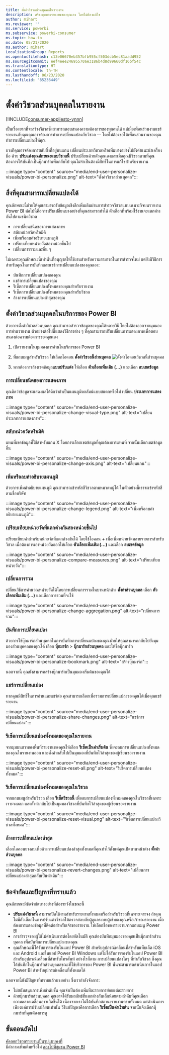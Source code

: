 ```yaml
---
title: ตั้งค่าวิชวลส่วนบุคคลในรายงาน
description: สร้างมุมมองรายงานของคุณเอง โดยไม่ต้องแก้ไข
author: mihart
ms.reviewer: ''
ms.service: powerbi
ms.subservice: powerbi-consumer
ms.topic: how-to
ms.date: 05/21/2020
ms.author: mihart
LocalizationGroup: Reports
ms.openlocfilehash: c13e06670eb357bfb955cf503dcb5ec81aadd952
ms.sourcegitcommit: eef4eee24695570ae3186b4d8d99660df16bf54c
ms.translationtype: HT
ms.contentlocale: th-TH
ms.lasthandoff: 06/23/2020
ms.locfileid: "85236449"
---
```

# <a name="personalize-visuals-in-a-report"></a>ตั้งค่าวิชวลส่วนบุคคลในรายงาน

[!INCLUDE[consumer-appliesto-ynnn](../includes/consumer-appliesto-ynnn.md)]

เป็นเรื่องยากที่จะสร้างวิชวลซึ่งสามารถตอบสนองความต้องการของทุกคนได้ แต่เมื่อเพื่อนร่วมงานแชร์รายงานกับคุณคุณอาจต้องการทำการเปลี่ยนแปลงกับวิชวล -- โดยไม่ต้องขอให้เพื่อนร่วมงานของคุณทำการเปลี่ยนแปลงให้คุณ 

บางทีคุณอาจต้องการสลับสิ่งที่อยู่บนแกน เปลี่ยนประเภทวิชวลหรือเพิ่มบางอย่างไปยังคำแนะนำเครื่องมือ ด้วย **ปรับแต่งคุณลักษณะแบบวิชวลนี้** ปรับเปลี่ยนด้วยตัวคุณเองและเมื่อคุณมีวิชวลตามที่คุณต้องการให้บันทึกเป็นบุ๊กมาร์กเพื่อกลับไป คุณไม่จำเป็นต้องมีสิทธิ์ในการแก้ไขสำหรับรายงาน

:::image type="content" source="media/end-user-personalize-visuals/power-bi-personalize.png" alt-text="ตั้งค่าวิชวลส่วนบุคคล":::
 
## <a name="what-you-can-change"></a>สิ่งที่คุณสามารถเปลี่ยนแปลงได้

คุณลักษณะนี้ช่วยให้คุณสามารถรับข้อมูลเชิงลึกเพิ่มเติมผ่านการสำรวจวิชวลแบบเฉพาะกิจบนรายงาน Power BI ต่อไปนี้คือการปรับเปลี่ยนบางอย่างที่คุณสามารถทำได้ ตัวเลือกที่พร้อมใช้งานจะแตกต่างกันไปตามชนิดวิชวล 

- การเปลี่ยนชนิดของการแสดงภาพ
- สลับหน่วยวัดหรือมิติ
- เพิ่มหรือลบคำอธิบายแผนภูมิ
- เปรียบเทียบหน่วยวัดสองหน่วยขึ้นไป
- เปลี่ยนการรวมและอื่น ๆ

ไม่เฉพาะคุณลักษณะนี้เท่านั้นที่อนุญาตให้ใช้งานสำหรับความสามารถในการสำรวจใหม่ แต่ยังมีวิธีการสำหรับคุณในการบันทึกและแชร์การเปลี่ยนแปลงของคุณเอง:

- บันทึกการเปลี่ยนแปลงของคุณ
- แชร์การเปลี่ยนแปลงของคุณ
- รีเซ็ตการเปลี่ยนแปลงทั้งหมดของคุณสำหรับรายงาน
- รีเซ็ตการเปลี่ยนแปลงทั้งหมดของคุณสำหรับวิชวล
- ล้างการเปลี่ยนแปลงล่าสุดของคุณ


## <a name="personalize-visuals-in-the-power-bi-service"></a>ตั้งค่าวิชวลส่วนบุคคลในบริการของ Power BI

ด้วยการตั้งค่าวิชวลส่วนบุคคล คุณสามารถสำรวจข้อมูลของคุณได้หลายวิธี โดยไม่ต้องออกจากมุมมองการอ่านรายงาน ตัวอย่างต่อไปนี้แสดงวิธีการต่าง ๆ ที่คุณสามารถปรับเปลี่ยนการแสดงภาพเพื่อตอบสนองต่อความต้องการของคุณเอง 

1. เปิดรายงานในมุมมองการอ่านในบริการของ Power BI

2. ที่แถบเมนูสำหรับวิชวล ให้เลือกไอคอน **ตั้งค่าวิชวลนี้ส่วนบุคคล** ![ตั้งค่าไอคอนวิชวลนี้ส่วนบุคคล](media/end-user-personalize-visuals/power-bi-personalize-visual-icon.png) 

3. หากต้องการล้างเขตข้อมูล**แบบปรับแต่ง** ให้เลือก **ตัวเลือกเพิ่มเติม (...)** และเลือก **ลบเขตข้อมูล**

### <a name="change-the-visualization-type"></a>การเปลี่ยนชนิดของการแสดงภาพ

คุณคิดว่าข้อมูลจะแสดงผลได้ดีกว่าถ้าเป็นแผนภูมิคอลัมน์แบบสแตกหรือไม่ เปลี่ยน **ประเภทการแสดงภาพ**

:::image type="content" source="media/end-user-personalize-visuals/power-bi-personalize-change-visual-type.png" alt-text="เปลี่ยนประเภทการแสดงภาพ":::
 
### <a name="swap-out-a-measure-or-dimension"></a>สลับหน่วยวัดหรือมิติ
แทนที่เขตข้อมูลที่ใช้สำหรับแกน X โดยการเลือกเขตข้อมูลที่คุณต้องการแทนที่ จากนั้นเลือกเขตข้อมูลอื่น

:::image type="content" source="media/end-user-personalize-visuals/power-bi-personalize-change-axis.png" alt-text="เปลี่ยนแกน":::
 
### <a name="add-or-remove-a-legend"></a>เพิ่มหรือลบคำอธิบายแผนภูมิ
ด้วยการเพิ่มคำอธิบายแผนภูมิ คุณสามารถเข้ารหัสสีวิชวลตามหมวดหมู่ได้ ในตัวอย่างนี้เราจะเข้ารหัสสีตามชื่อบริษัท 

:::image type="content" source="media/end-user-personalize-visuals/power-bi-personalize-change-legend.png" alt-text="เพิ่มหรือลบคำอธิบายแผนภูมิ":::

### <a name="compare-two-or-more-different-measures"></a>เปรียบเทียบหน่วยวัดที่แตกต่างกันสองหน่วยขึ้นไป
เปรียบเทียบค่าสำหรับหน่วยวัดที่แตกต่างกันได้ โดยใช้ไอคอน + เพื่อเพิ่มหน่วยวัดหลายรายการสำหรับวิชวล เมื่อต้องการเอาหน่วยวัดออกให้เลือก **ตัวเลือกเพิ่มเติม (...)** และเลือก **ลบเขตข้อมูล**

:::image type="content" source="media/end-user-personalize-visuals/power-bi-personalize-compare-measures.png" alt-text="เปรียบเทียบหน่วยวัด":::

### <a name="change-aggregations"></a>เปลี่ยนการรวม
เปลี่ยนวิธีการคำนวณหน่วยวัดได้โดยการเปลี่ยนการรวมในบานหน้าต่าง **ตั้งค่าส่วนบุคคล** เลือก **ตัวเลือกเพิ่มเติม (...)** และเลือกการรวมที่จะใช้

:::image type="content" source="media/end-user-personalize-visuals/power-bi-personalize-change-aggregation.png" alt-text="เปลี่ยนการรวม":::

### <a name="capture-changes"></a>บันทึกการเปลี่ยนแปลง 
ด้วยการใช้บุ๊กมาร์กส่วนบุคคลในการบันทึกการเปลี่ยนแปลงของคุณช่วยให้คุณสามารถกลับไปยังมุมมองส่วนบุคคลของคุณได้ เลือก **บุ๊กมาร์ก** > **บุ๊กมาร์กส่วนบุคคล** และให้ชื่อบุ๊กมาร์ก 

:::image type="content" source="media/end-user-personalize-visuals/power-bi-personalize-bookmark.png" alt-text="สร้างบุ๊กมาร์ก":::
 
นอกจากนี้ คุณยังสามารถสร้างบุ๊กมาร์กเป็นมุมมองเริ่มต้นของคุณได้

### <a name="share-changes"></a>แชร์การเปลี่ยนแปลง 
หากคุณมีสิทธิ์ในการอ่านและแชร์ต่อ คุณสามารถเลือกเพื่อรวมการเปลี่ยนแปลงของคุณได้เมื่อคุณแชร์รายงาน

:::image type="content" source="media/end-user-personalize-visuals/power-bi-personalize-share-changes.png" alt-text="แชร์การเปลี่ยนแปลง":::
 
### <a name="reset-all-your-changes-to-a-report"></a>รีเซ็ตการเปลี่ยนแปลงทั้งหมดของคุณในรายงาน

จากมุมบนขวาของพื้นที่รายงานของคุณให้เลือก **รีเซ็ตเป็นค่าเริ่มต้น** ซึ่งจะลบการเปลี่ยนแปลงทั้งหมดของคุณในรายงานออก และตั้งค่ากลับไปเป็นมุมมองที่บันทึกไว้ล่าสุดของผู้เขียนของรายงาน

:::image type="content" source="media/end-user-personalize-visuals/power-bi-personalize-reset-all.png" alt-text="รีเซ็ตการเปลี่ยนแปลงทั้งหมด":::
 
### <a name="reset-all-your-changes-to-a-visual"></a>รีเซ็ตการเปลี่ยนแปลงทั้งหมดของคุณในวิชวล

จากแถบเมนูสำหรับวิชวล เลือก **รีเซ็ตวิชวลนี้** เพื่อลบการเปลี่ยนแปลงทั้งหมดของคุณในวิชวลที่เฉพาะเจาะจงออก และตั้งค่ากลับไปเป็นมุมมองวิชวลที่บันทึกไว้ล่าสุดของผู้เขียนของรายงาน

:::image type="content" source="media/end-user-personalize-visuals/power-bi-personalize-reset-visual.png" alt-text="รีเซ็ตการเปลี่ยนแปลงวิชวลทั้งหมด":::
 
### <a name="clear-recent-changes"></a>ล้างการเปลี่ยนแปลงล่าสุด

เลือกไอคอนยางลบเพื่อล้างการเปลี่ยนแปลงล่าสุดทั้งหมดที่คุณทำไว้ตั้งแต่คุณเปิดบานหน้าต่าง **ตั้งค่าส่วนบุคคล**  

:::image type="content" source="media/end-user-personalize-visuals/power-bi-personalize-revert-changes.png" alt-text="เปลี่ยนการเปลี่ยนแปลงล่าสุดกลับเป็นค่าเดิม":::

## <a name="limitations-and-known-issues"></a>ข้อจำกัดและปัญหาที่ทราบแล้ว

คุณลักษณะมีข้อจำกัดบางอย่างที่ต้องระวังในขณะนี้

- **ปรับแต่งวิชวลนี้** สามารถปิดใช้งานสำหรับรายงานทั้งหมดหรือสำหรับวิชวลที่เฉพาะเจาะจง ถ้าคุณไม่มีตัวเลือกในการปรับแต่งวิชวลให้ตรวจสอบกับผู้ดูแลระบบผู้เช่าของคุณหรือเจ้าของรายงาน เมื่อต้องการแสดงข้อมูลที่ติดต่อสำหรับเจ้าของรายงาน ให้เลือกชื่อของรายงานจากแถบเมนู Power BI
- การสำรวจของผู้ใช้ไม่ดำเนินการต่อโดยอัตโนมัติ คุณต้องบันทึกมุมมองของคุณเป็นบุ๊กมาร์กส่วนบุคคล เพื่อบันทึกการเปลี่ยนแปลงของคุณ
- คุณลักษณะนี้ได้รับการรองรับในแอป Power BI สำหรับอุปกรณ์เคลื่อนที่สำหรับแท็บเล็ต iOS และ Android และในแอป Power BI Windows แต่ไม่ได้รับการรองรับในแอป Power BI สำหรับอุปกรณ์เคลื่อนที่สำหรับโทรศัพท์ อย่างไรก็ตาม การเปลี่ยนแปลงใดๆ ที่ทำกับวิชวล ซึ่งคุณได้บันทึกในบุ๊กมาร์กส่วนบุคคลขณะที่ใช้บริการของ Power BI นั้นจะสามารถดำเนินการในแอป Power BI สำหรับอุปกรณ์เคลื่อนที่ทั้งหมดได้

นอกจากนี้ยังมีปัญหาที่ทราบแล้วบางอย่าง ซึ่งเรากำลังจัดการ:

- ไม่สนับสนุนการเพิ่มลำดับชั้น คุณจำเป็นต้องเพิ่มทีละรายการย่อยแต่ละรายการ
- ด้วยบุ๊กมาร์กส่วนบุคคล คุณอาจได้รับผลลัพธ์ที่แตกต่างกันเล็กน้อยตามลำดับที่คุณเลือก ความคลาดเคลื่อนอาจเกิดขึ้นได้ เนื่องจากเราไม่ได้บันทึกสถานะรายงานครบทั้งหมด แต่ดำเนินการเพียงแค่การปรับเปลี่ยนเท่านั้น วิธีแก้ปัญหาคือการเลือก **รีเซ็ตเป็นค่าเริ่มต้น** จากนั้นจึงเลือกบุ๊กมาร์กที่คุณต้องการดู 

## <a name="next-steps"></a>ขั้นตอนถัดไป
[คัดลอกวิชวลรายงานเป็นรูปแบบคงที่](../visuals/power-bi-visualization-copy-paste.md)    
มีคำถามเพิ่มเติมหรือไม่ [ลองไปที่ชุมชน Power BI](https://community.powerbi.com/)

